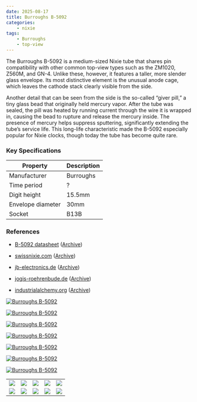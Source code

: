 ```yaml
---
date: 2025-08-17
title: Burroughs B-5092
categories:
    - nixie
tags:
    - Burroughs
    - top-view
---
```


The Burroughs B-5092 is a medium-sized Nixie tube that shares pin compatibility with other common top-view types such as the ZM1020, Z560M, and GN-4. Unlike these, however, it features a taller, more slender glass envelope. Its most distinctive element is the unusual anode cage, which leaves the cathode stack clearly visible from the side.

Another detail that can be seen from the side is the so-called “giver pill,” a tiny glass bead that originally held mercury vapor. After the tube was sealed, the pill was heated by running current through the wire it is wrapped in, causing the bead to rupture and release the mercury inside. The presence of mercury helps suppress sputtering, significantly extending the tube’s service life. This long-life characteristic made the B-5092 especially popular for Nixie clocks, though today the tube has become quite rare.

### Key Specifications

| Property          | Description |
|-------------------|-------------|
| Manufacturer      | Burroughs   |
| Time period       | ?           |
| Digit height      | 15.5mm      |
| Envelope diameter | 30mm        |
| Socket            | B13B        |

### References

- [B-5092 datasheet](http://www.jb-electronics.de/downloads/elektronik/nixies/B-5092.pdf) ([Archive](https://web.archive.org/web/20240421200622/http://www.jb-electronics.de/downloads/elektronik/nixies/B-5092.pdf))

- [swissnixie.com](https://www.swissnixie.com/tubes/B5092BURROUGHS/) ([Archive](https://web.archive.org/web/20240618223029/https://www.swissnixie.com/tubes/B5092BURROUGHS/))

- [jb-electronics.de](http://www.jb-electronics.de/html/elektronik/nixies/n_b5092.htm) ([Archive](https://web.archive.org/web/20240615222713/http://jb-electronics.de/html/elektronik/nixies/n_b5092.htm))

- [jogis-roehrenbude.de](https://www.jogis-roehrenbude.de/Roehren-Geschichtliches/Nixie/B5092A.htm) ([Archive](https://web.archive.org/web/20240421201524/https://www.jogis-roehrenbude.de/Roehren-Geschichtliches/Nixie/B5092A.htm))

- [industrialalchemy.org](https://industrialalchemy.org/articleview.php?item=422) ([Archive](https://web.archive.org/web/20241104084646/https://industrialalchemy.org/articleview.php?item=422))

[![Burroughs B-5092](assets/1.jpg)](assets/1.jpg)

[![Burroughs B-5092](assets/2.jpg)](assets/2.jpg)

[![Burroughs B-5092](assets/3.jpg)](assets/3.jpg)

[![Burroughs B-5092](assets/4.jpg)](assets/4.jpg)

[![Burroughs B-5092](assets/5.jpg)](assets/5.jpg)

[![Burroughs B-5092](assets/6.jpg)](assets/6.jpg)

[![Burroughs B-5092](assets/7.jpg)](assets/7.jpg)

<table>
    <tr>
        <td>
            <a href="assets/8.jpg">
                <img src="assets/8.jpg">
            </a>
        </td>
        <td>
            <a href="assets/9.jpg">
                <img src="assets/9.jpg">
            </a>
        </td>
        <td>
            <a href="assets/10.jpg">
                <img src="assets/10.jpg">
            </a>
        </td>
         <td>
            <a href="assets/11.jpg">
                <img src="assets/11.jpg">
            </a>
        </td>
        <td>
            <a href="assets/12.jpg">
                <img src="assets/12.jpg">
            </a>
        </td>
    </tr>
    <tr>
        <td>
            <a href="assets/13.jpg">
                <img src="assets/13.jpg">
            </a>
        </td>
        <td>
            <a href="assets/14.jpg">
                <img src="assets/14.jpg">
            </a>
        </td>
        <td>
            <a href="assets/15.jpg">
                <img src="assets/15.jpg">
            </a>
        </td>
         <td>
            <a href="assets/16.jpg">
                <img src="assets/16.jpg">
            </a>
        </td>
        <td>
            <a href="assets/17.jpg">
                <img src="assets/17.jpg">
            </a>
        </td>
    </tr>
</table>